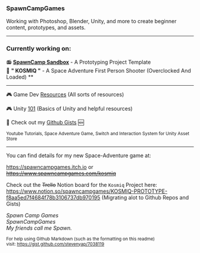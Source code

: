 ### SpawnCampGames
Working with Photoshop, Blender, Unity, and more to create beginner content, prototypes, and assets.

---
### Currently working on:</h2>
📻 [**SpawnCamp Sandbox**](https://www.github.com/spawncampgames/Sandbox) - A Prototyping Project Template  
👾 **" KOSMIQ "** - A Space Adventure First Person Shooter
(Overclocked And Loaded) **

---

🎮 Game Dev [Resources](https://github.com/spawncampgames/Resources) (All sorts of resources)

🎮 Unity [101](https://www.github.com/spawncampgames/101) (Basics of Unity and helpful resources)

📜 Check out my [Github Gists](https://gist.github.com/spawncampgames) 🆕


<sub>
Youtube Tutorials, Space Adventure Game, Switch and Interaction System for Unity Asset Store
</sub>

---


You can find details for my new Space-Adventure game at:  

https://spawncampgames.itch.io or  
~~https://www.spawncampgames.com/kosmiq~~  

Check out the ~~Trello~~ Notion board for the `Kosmiq` Project here:  
https://www.notion.so/spawncampgames/KOSMIQ-PROTOTYPE-f8aa5ed7f4684f78b3106737db970195
(Migrating alot to Github Repos and Gists)

*Spawn Camp Games  
SpawnCampGames  
My friends call me Spawn.*  

<sub>For help using Github Markdown (such as the formatting on this readme)  
visit: https://gist.github.com/stevenyap/7038119</sub>
